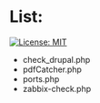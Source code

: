 # List:

[![License: MIT](https://img.shields.io/badge/License-MIT-yellow.svg)](https://opensource.org/licenses/MIT)

* check_drupal.php
* pdfCatcher.php
* ports.php
* zabbix-check.php
